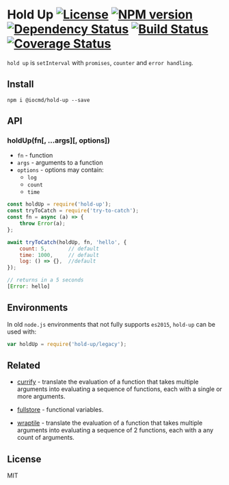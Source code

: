 # Hold Up [![License][LicenseIMGURL]][LicenseURL] [![NPM version][NPMIMGURL]][NPMURL] [![Dependency Status][DependencyStatusIMGURL]][DependencyStatusURL] [![Build Status][BuildStatusIMGURL]][BuildStatusURL] [![Coverage Status][CoverageIMGURL]][CoverageURL]

`hold up` is `setInterval` with `promises`, `counter` and `error handling`.

## Install

`npm i @iocmd/hold-up --save`

## API

### holdUp(fn[, ...args][, options])

- `fn` - function
- `args` - arguments to a function
- `options` - options may contain:
  - `log`
  - `count`
  - `time`

```js
const holdUp = require('hold-up');
const tryToCatch = require('try-to-catch');
const fn = async (a) => {
    throw Error(a);
};

await tryToCatch(holdUp, fn, 'hello', {
    count: 5,       // default
    time: 1000,     // default
    log: () => {},  //default
});

// returns in a 5 seconds
[Error: hello]

```

## Environments

In old `node.js` environments that not fully supports `es2015`, `hold-up` can be used with:

```js
var holdUp = require('hold-up/legacy');
```

## Related

- [currify](https://github.com/coderaiser/currify "currify") - translate the evaluation of a function that takes multiple arguments into evaluating a sequence of functions, each with a single or more arguments.

- [fullstore](https://github.com/coderaiser/fullstore "fullstore") - functional variables.

- [wraptile](https://github.com/coderaiser/wraptile "wraptile") - translate the evaluation of a function that takes multiple arguments into evaluating a sequence of 2 functions, each with a any count of arguments.

## License

MIT

[NPMIMGURL]:                https://img.shields.io/npm/v/@iocmd/hold-up.svg?style=flat
[BuildStatusIMGURL]:        https://img.shields.io/travis/iocmd/hold-up/master.svg?style=flat
[DependencyStatusIMGURL]:   https://img.shields.io/david/iocmd/hold-up.svg?style=flat
[LicenseIMGURL]:            https://img.shields.io/badge/license-MIT-317BF9.svg?style=flat
[NPMURL]:                   https://npmjs.org/package/@iocmd/hold-up "npm"
[BuildStatusURL]:           https://travis-ci.org/iocmd/hold-up  "Build Status"
[DependencyStatusURL]:      https://david-dm.org/iocmd/hold-up "Dependency Status"
[LicenseURL]:               https://tldrlegal.com/license/mit-license "MIT License"

[CoverageURL]:              https://coveralls.io/github/iocmd/hold-up?branch=master
[CoverageIMGURL]:           https://coveralls.io/repos/iocmd/hold-up/badge.svg?branch=master&service=github
